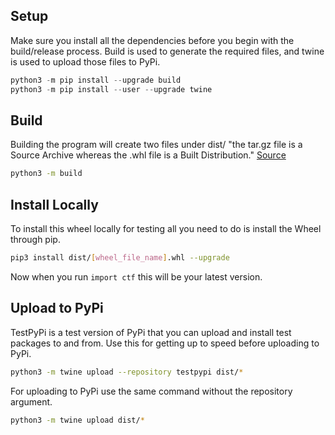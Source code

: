 ## Setup 
Make sure you install all the dependencies before you begin with the build/release process. Build is used to generate the required files, and twine is used to upload those files to PyPi.
```python
python3 -m pip install --upgrade build
python3 -m pip install --user --upgrade twine
```

## Build
Building the program will create two files under dist/ "the tar.gz file is a Source Archive whereas the .whl file is a Built Distribution." [Source](https://packaging.python.org/tutorials/packaging-projects/)
```bash
python3 -m build
```

## Install Locally
To install this wheel locally for testing all you need to do is install the Wheel through pip.
```bash
pip3 install dist/[wheel_file_name].whl --upgrade
```
Now when you run ```import ctf``` this will be your latest version.

## Upload to PyPi
TestPyPi is a test version of PyPi that you can upload and install test packages to and from. Use this for getting up to speed before uploading to PyPi.
```bash
python3 -m twine upload --repository testpypi dist/*
```
For uploading to PyPi use the same command without the repository argument.
```bash
python3 -m twine upload dist/*
```